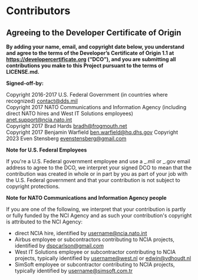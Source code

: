 # Contributors

## Agreeing to the Developer Certificate of Origin

**By adding your name, email, and copyright date below, you understand and agree to the terms of the Developer’s Certificate of Origin 1.1 at https://developercertificate.org (“DCO”), and you are submitting all contributions you make to this Project pursuant to the terms of LICENSE.md.**

**Signed-off-by:**

Copyright 2016-2017 U.S. Federal Government (in countries where recognized) contact@dds.mil \
Copyright 2017 NATO Communications and Information Agency (including direct NATO hires and West IT Solutions employees) anet.support@ncia.nato.int \
Copyright 2017 Brad Hards bradh@frogmouth.net \
Copyright 2017 Benjamin Warfield ben.warfield@hq.dhs.gov
Copyright 2023 Even Stensberg evenstensberg@gmail.com

**Note for U.S. Federal Employees**

If you're a U.S. Federal government employee and use a _.mil or _.gov email address to agree to the DCO, we interpret your signed DCO to mean that the contribution was created in whole or in part by you as part of your job with the U.S. Federal government and that your contribution is not subject to copyright protections.

**Note for NATO Communications and Information Agency people**

If you are one of the following, we interpret that your contribution is partly or fully funded by the NCI Agency and as such your contribution's copyright is attributed to the NCI Agency:

- direct NCIA hire, identified by username@ncia.nato.int
- Airbus employee or subcontractors contributing to NCIA projects, identified by dspcarlson@gmail.com
- West IT Solutions employee or subcontractor contributing to NCIA projects, typically identified by username@west.nl or edwin@vdhoudt.nl
- SimSoft employee or subcontractor contributing to NCIA projects, typically identified by username@simsoft.com.tr
